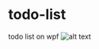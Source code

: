 # todo-list
todo list on wpf
![alt text](https://github.com/[f1es]/[reponame]/blob/[branch]/image.jpg?raw=true)